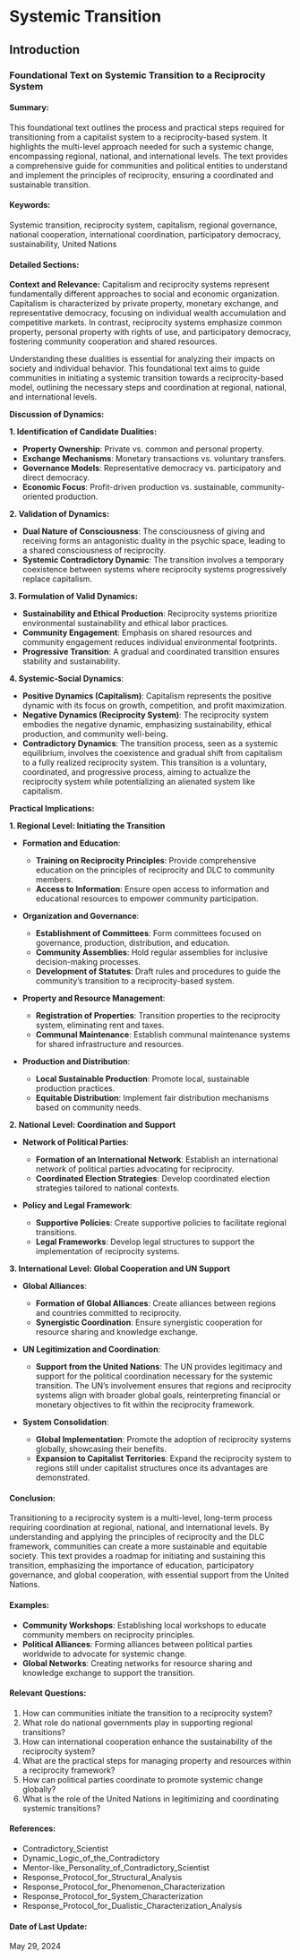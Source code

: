 # Systemic Transition

## Introduction

### Foundational Text on Systemic Transition to a Reciprocity System

#### Summary:
This foundational text outlines the process and practical steps required for transitioning from a capitalist system to a reciprocity-based system. It highlights the multi-level approach needed for such a systemic change, encompassing regional, national, and international levels. The text provides a comprehensive guide for communities and political entities to understand and implement the principles of reciprocity, ensuring a coordinated and sustainable transition.

#### Keywords:
Systemic transition, reciprocity system, capitalism, regional governance, national cooperation, international coordination, participatory democracy, sustainability, United Nations

#### Detailed Sections:

**Context and Relevance:**
Capitalism and reciprocity systems represent fundamentally different approaches to social and economic organization. Capitalism is characterized by private property, monetary exchange, and representative democracy, focusing on individual wealth accumulation and competitive markets. In contrast, reciprocity systems emphasize common property, personal property with rights of use, and participatory democracy, fostering community cooperation and shared resources.

Understanding these dualities is essential for analyzing their impacts on society and individual behavior. This foundational text aims to guide communities in initiating a systemic transition towards a reciprocity-based model, outlining the necessary steps and coordination at regional, national, and international levels.

**Discussion of Dynamics:**

**1. Identification of Candidate Dualities:**
   - **Property Ownership**: Private vs. common and personal property.
   - **Exchange Mechanisms**: Monetary transactions vs. voluntary transfers.
   - **Governance Models**: Representative democracy vs. participatory and direct democracy.
   - **Economic Focus**: Profit-driven production vs. sustainable, community-oriented production.

**2. Validation of Dynamics:**
   - **Dual Nature of Consciousness**: The consciousness of giving and receiving forms an antagonistic duality in the psychic space, leading to a shared consciousness of reciprocity.
   - **Systemic Contradictory Dynamic**: The transition involves a temporary coexistence between systems where reciprocity systems progressively replace capitalism.

**3. Formulation of Valid Dynamics:**
   - **Sustainability and Ethical Production**: Reciprocity systems prioritize environmental sustainability and ethical labor practices.
   - **Community Engagement**: Emphasis on shared resources and community engagement reduces individual environmental footprints.
   - **Progressive Transition**: A gradual and coordinated transition ensures stability and sustainability.

**4. Systemic-Social Dynamics**:
   - **Positive Dynamics (Capitalism)**: Capitalism represents the positive dynamic with its focus on growth, competition, and profit maximization.
   - **Negative Dynamics (Reciprocity System)**: The reciprocity system embodies the negative dynamic, emphasizing sustainability, ethical production, and community well-being.
   - **Contradictory Dynamics**: The transition process, seen as a systemic equilibrium, involves the coexistence and gradual shift from capitalism to a fully realized reciprocity system. This transition is a voluntary, coordinated, and progressive process, aiming to actualize the reciprocity system while potentializing an alienated system like capitalism.

**Practical Implications:**

**1. Regional Level: Initiating the Transition**

- **Formation and Education**:
  - **Training on Reciprocity Principles**: Provide comprehensive education on the principles of reciprocity and DLC to community members.
  - **Access to Information**: Ensure open access to information and educational resources to empower community participation.

- **Organization and Governance**:
  - **Establishment of Committees**: Form committees focused on governance, production, distribution, and education.
  - **Community Assemblies**: Hold regular assemblies for inclusive decision-making processes.
  - **Development of Statutes**: Draft rules and procedures to guide the community’s transition to a reciprocity-based system.

- **Property and Resource Management**:
  - **Registration of Properties**: Transition properties to the reciprocity system, eliminating rent and taxes.
  - **Communal Maintenance**: Establish communal maintenance systems for shared infrastructure and resources.

- **Production and Distribution**:
  - **Local Sustainable Production**: Promote local, sustainable production practices.
  - **Equitable Distribution**: Implement fair distribution mechanisms based on community needs.

**2. National Level: Coordination and Support**

- **Network of Political Parties**:
  - **Formation of an International Network**: Establish an international network of political parties advocating for reciprocity.
  - **Coordinated Election Strategies**: Develop coordinated election strategies tailored to national contexts.

- **Policy and Legal Framework**:
  - **Supportive Policies**: Create supportive policies to facilitate regional transitions.
  - **Legal Frameworks**: Develop legal structures to support the implementation of reciprocity systems.

**3. International Level: Global Cooperation and UN Support**

- **Global Alliances**:
  - **Formation of Global Alliances**: Create alliances between regions and countries committed to reciprocity.
  - **Synergistic Coordination**: Ensure synergistic cooperation for resource sharing and knowledge exchange.

- **UN Legitimization and Coordination**:
  - **Support from the United Nations**: The UN provides legitimacy and support for the political coordination necessary for the systemic transition. The UN’s involvement ensures that regions and reciprocity systems align with broader global goals, reinterpreting financial or monetary objectives to fit within the reciprocity framework.

- **System Consolidation**:
  - **Global Implementation**: Promote the adoption of reciprocity systems globally, showcasing their benefits.
  - **Expansion to Capitalist Territories**: Expand the reciprocity system to regions still under capitalist structures once its advantages are demonstrated.

#### Conclusion:
Transitioning to a reciprocity system is a multi-level, long-term process requiring coordination at regional, national, and international levels. By understanding and applying the principles of reciprocity and the DLC framework, communities can create a more sustainable and equitable society. This text provides a roadmap for initiating and sustaining this transition, emphasizing the importance of education, participatory governance, and global cooperation, with essential support from the United Nations.

#### Examples:
- **Community Workshops**: Establishing local workshops to educate community members on reciprocity principles.
- **Political Alliances**: Forming alliances between political parties worldwide to advocate for systemic change.
- **Global Networks**: Creating networks for resource sharing and knowledge exchange to support the transition.

#### Relevant Questions:
1. How can communities initiate the transition to a reciprocity system?
2. What role do national governments play in supporting regional transitions?
3. How can international cooperation enhance the sustainability of the reciprocity system?
4. What are the practical steps for managing property and resources within a reciprocity framework?
5. How can political parties coordinate to promote systemic change globally?
6. What is the role of the United Nations in legitimizing and coordinating systemic transitions?

#### References:
- Contradictory_Scientist
- Dynamic_Logic_of_the_Contradictory
- Mentor-like_Personality_of_Contradictory_Scientist
- Response_Protocol_for_Structural_Analysis
- Response_Protocol_for_Phenomenon_Characterization
- Response_Protocol_for_System_Characterization
- Response_Protocol_for_Dualistic_Characterization_Analysis

#### Date of Last Update:
May 29, 2024
